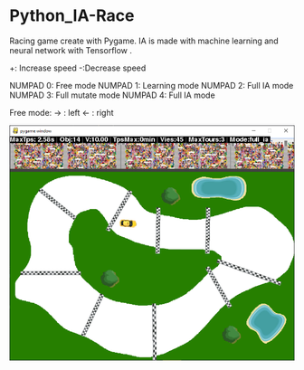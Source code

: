 # Python_IA-Race

Racing game create with Pygame. IA is made with machine learning and neural network with Tensorflow .

+: Increase speed
-:Decrease speed

NUMPAD 0: Free mode
NUMPAD 1: Learning mode
NUMPAD 2: Full IA mode
NUMPAD 3: Full mutate mode
NUMPAD 4: Full IA mode

Free mode:
→ : left
← : right

![Alt text](AI-Race-screenshot.png?raw=true "AI-Race")

